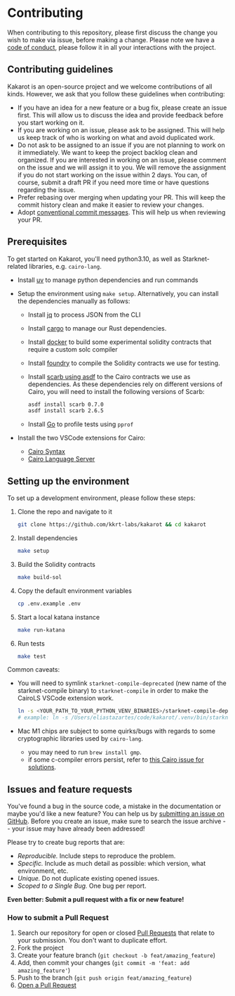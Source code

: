 # Contributing

When contributing to this repository, please first discuss the change you wish
to make via issue, before making a change. Please note we have a
[code of conduct](CODE_OF_CONDUCT.md), please follow it in all your interactions
with the project.

## Contributing guidelines

Kakarot is an open-source project and we welcome contributions of all kinds.
However, we ask that you follow these guidelines when contributing:

- If you have an idea for a new feature or a bug fix, please create an issue
  first. This will allow us to discuss the idea and provide feedback before you
  start working on it.
- If you are working on an issue, please ask to be assigned. This will help us
  keep track of who is working on what and avoid duplicated work.
- Do not ask to be assigned to an issue if you are not planning to work on it
  immediately. We want to keep the project backlog clean and organized. If you
  are interested in working on an issue, please comment on the issue and we will
  assign it to you. We will remove the assignment if you do not start working on
  the issue within 2 days. You can, of course, submit a draft PR if you need
  more time or have questions regarding the issue.
- Prefer rebasing over merging when updating your PR. This will keep the commit
  history clean and make it easier to review your changes.
- Adopt
  [conventional commit messages](https://www.conventionalcommits.org/en/v1.0.0/).
  This will help us when reviewing your PR.

## Prerequisites

To get started on Kakarot, you'll need python3.10, as well as Starknet-related
libraries, e.g. `cairo-lang`.

- Install [uv](https://github.com/astral-sh/uv) to manage python dependencies
  and run commands

- Setup the environment using `make setup`. Alternatively, you can install the
  dependencies manually as follows:

  - Install [jq](https://jqlang.github.io/jq/) to process JSON from the CLI
  - Install
    [cargo](https://doc.rust-lang.org/cargo/getting-started/installation.html)
    to manage our Rust dependencies.
  - Install [docker](https://docs.docker.com/get-docker/) to build some
    experimental solidity contracts that require a custom solc compiler
  - Install [foundry](https://book.getfoundry.sh/getting-started/installation)
    to compile the Solidity contracts we use for testing.
  - Install
    [scarb using asdf](https://docs.swmansion.com/scarb/download.html#install-via-asdf)
    to the Cairo contracts we use as dependencies. As these dependencies rely on
    different versions of Cairo, you will need to install the following versions
    of Scarb:

    ```sh
    asdf install scarb 0.7.0
    asdf install scarb 2.6.5
    ```

  - Install [Go](https://go.dev/doc/install) to profile tests using `pprof`

- Install the two VSCode extensions for Cairo:
  - [Cairo Syntax](https://marketplace.visualstudio.com/items?itemName=starkware.cairo)
  - [Cairo Language Server](https://marketplace.visualstudio.com/items?itemName=ericglau.cairo-ls)

## Setting up the environment

To set up a development environment, please follow these steps:

1. Clone the repo and navigate to it

   ```sh
   git clone https://github.com/kkrt-labs/kakarot && cd kakarot
   ```

2. Install dependencies

   ```sh
   make setup
   ```

3. Build the Solidity contracts

   ```sh
   make build-sol
   ```

4. Copy the default environment variables

   ```sh
   cp .env.example .env
   ```

5. Start a local katana instance

   ```sh
   make run-katana
   ```

6. Run tests

   ```sh
   make test
   ```

Common caveats:

- You will need to symlink `starknet-compile-deprecated` (new name of the
  starknet-compile binary) to `starknet-compile` in order to make the CairoLS
  VSCode extension work.

  ```bash
  ln -s <YOUR_PATH_TO_YOUR_PYTHON_VENV_BINARIES>/starknet-compile-deprecated <YOUR_PATH_TO_LOCAL_BINARIES>/starknet-compile
  # example: ln -s /Users/eliastazartes/code/kakarot/.venv/bin/starknet-compile-deprecated /usr/local/bin/starknet-compile
  ```

- Mac M1 chips are subject to some quirks/bugs with regards to some
  cryptographic libraries used by `cairo-lang`.
  - you may need to run `brew install gmp`.
  - if some c-compiler errors persist, refer to
    [this Cairo issue for solutions](https://github.com/OpenZeppelin/nile/issues/22).

## Issues and feature requests

You've found a bug in the source code, a mistake in the documentation or maybe
you'd like a new feature? You can help us by
[submitting an issue on GitHub](https://github.com/kkrt-labs/kakarot/issues/new/choose).
Before you create an issue, make sure to search the issue archive -- your issue
may have already been addressed!

Please try to create bug reports that are:

- _Reproducible._ Include steps to reproduce the problem.
- _Specific._ Include as much detail as possible: which version, what
  environment, etc.
- _Unique._ Do not duplicate existing opened issues.
- _Scoped to a Single Bug._ One bug per report.

**Even better: Submit a pull request with a fix or new feature!**

### How to submit a Pull Request

1. Search our repository for open or closed
   [Pull Requests](https://github.com/kkrt-labs/kakarot/pulls) that relate to
   your submission. You don't want to duplicate effort.
1. Fork the project
1. Create your feature branch (`git checkout -b feat/amazing_feature`)
1. Add, then commit your changes (`git commit -m 'feat: add amazing_feature'`)
1. Push to the branch (`git push origin feat/amazing_feature`)
1. [Open a Pull Request](https://github.com/kkrt-labs/kakarot/compare?expand=1)

